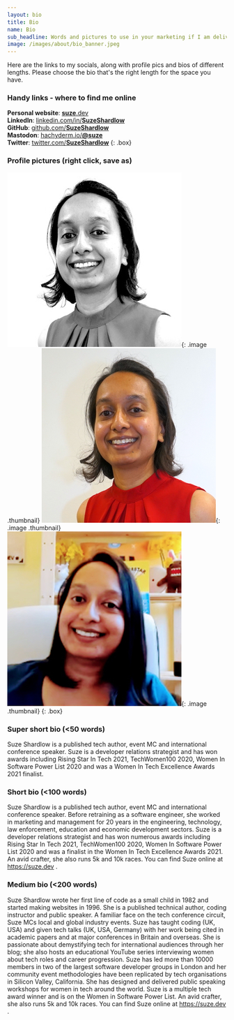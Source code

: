 ```yaml
---
layout: bio
title: Bio
name: Bio
sub_headline: Words and pictures to use in your marketing if I am delivering something for you.
image: /images/about/bio_banner.jpeg
---
```


Here are the links to my socials, along with profile pics and bios of different lengths.  Please choose the bio that's the right length for the space you have.

### Handy links - where to find me online
**Personal website**: [**suze**.dev](https://suze.dev)<br>
**LinkedIn**: [linkedin.com/in/**SuzeShardlow**](https://linkedin.com/in/SuzeShardlow)<br>
**GitHub**: [github.com/**SuzeShardlow**](https://github.com/SuzeShardlow)<br>
**Mastodon**: [hachyderm.io/**@suze**](https://hachyderm.io/@suze)<br>
**Twitter**: [twitter.com/**SuzeShardlow**](https://twitter.com/SuzeShardlow)
{: .box}

### Profile pictures (right click, save as)
![image](/images/about/suze_shardlow_bw.jpeg){: .image .thumbnail}
![image](/images/about/suze_shardlow_colour.jpg){: .image .thumbnail}
![image](/images/about/suze_shardlow_office_colour.jpg){: .image .thumbnail}
{: .box}

### Super short bio (<50 words)

Suze Shardlow is a published tech author, event MC and international conference speaker.  Suze is a developer relations strategist and has won awards including Rising Star In Tech 2021, TechWomen100 2020, Women In Software Power List 2020 and was a Women In Tech Excellence Awards 2021 finalist.

### Short bio (<100 words)
Suze Shardlow is a published tech author, event MC and international conference speaker.  Before retraining as a software engineer, she worked in marketing and management for 20 years in the engineering, technology, law enforcement, education and economic development sectors.  Suze is a developer relations strategist and has won numerous awards including Rising Star In Tech 2021, TechWomen100 2020, Women In Software Power List 2020 and was a finalist in the Women In Tech Excellence Awards 2021.  An avid crafter, she also runs 5k and 10k races.  You can find Suze online at https://suze.dev .

### Medium bio (<200 words)
Suze Shardlow wrote her first line of code as a small child in 1982 and started making websites in 1996.  She is a published technical author, coding instructor and public speaker.  A familiar face on the tech conference circuit, Suze MCs local and global industry events.  Suze has taught coding (UK, USA) and given tech talks (UK, USA, Germany) with her work being cited in academic papers and at major conferences in Britain and overseas.  She is passionate about demystifying tech for international audiences through her blog; she also hosts an educational YouTube series interviewing women about tech roles and career progression.  Suze has led more than 10000 members in two of the largest software developer groups in London and her community event methodologies have been replicated by tech organisations in Silicon Valley, California.  She has designed and delivered public speaking workshops for women in tech around the world.  Suze is a multiple tech award winner and is on the Women in Software Power List.  An avid crafter, she also runs 5k and 10k races.  You can find Suze online at https://suze.dev .
